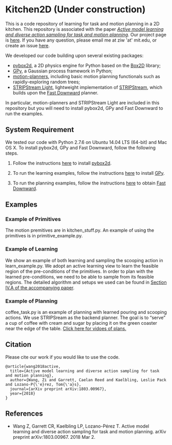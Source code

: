 # Kitchen2D (Under construction)

This is a code repository of learning for task and motion planning in a 2D kitchen. 
This repository is associated with the paper [_Active model learning and diverse action sampling for task and motion planning_](https://arxiv.org/abs/1803.00967). Our project page is [here](http://zi-wang.com/kitchen2d/). If you have any question, please email me at ziw 'at' mit.edu, or create an issue [here](https://github.com/zi-w/Kitchen2D/issues).

We developed our code building upon several existing packages:
* [pybox2d](https://github.com/pybox2d/pybox2d), a 2D physics engine for Python based on the [Box2D](http://box2d.org/) library;
* [GPy](https://sheffieldml.github.io/GPy/), a Gaussian process framework in Python;
* [motion-planners](https://github.com/caelan/motion-planners), including basic motion planning functionals such as rapidly-exploring random trees;
* [STRIPStream Light](https://github.mit.edu/caelan/ss), lightweight implementation of [STRIPStream](https://github.com/caelan/stripstream), which builds upon the [Fast Downward](http://www.fast-downward.org) planner.

In particular, motion-planners and STRIPStream Light are included in this repository but you will need to install pybox2d, GPy and Fast Downward to run the examples. 

## System Requirement
We tested our code with Python 2.7.6 on Ubuntu 14.04 LTS (64-bit) and Mac OS X. To install pybox2d, GPy and Fast Downward, follow the following steps.

1. Follow the instructions [here](https://github.com/pybox2d/pybox2d/blob/master/INSTALL.md) to install [pybox2d](https://github.com/pybox2d/pybox2d).

2. To run the learning examples, follow the instructions [here](https://github.com/SheffieldML/GPy#getting-started-installing-with-pip) to install [GPy](https://sheffieldml.github.io/GPy/).

3. To run the planning examples, follow the instructions [here](http://www.fast-downward.org/ObtainingAndRunningFastDownward) to obtain [Fast Downward](http://www.fast-downward.org).

## Examples

### Example of Primitives
The motion premitives are in kitchen_stuff.py. An example of using the primitives is in primitive_example.py.

### Example of Learning
We show an example of both learning and sampling the scooping action in learn_example.py. We adopt an active learning view to learn the feasible region of the pre-conditions of the primitives. In order to plan with the learned pre-conditions, we need to be able to sample from its feasible regions. The detailed algorithm and setups we used can be found in [Section IV.A of the accompanying paper](https://arxiv.org/abs/1803.00967).

### Example of Planning
coffee_task.py is an example of planning with learned pouring and scooping actions. We use STRIPSream as the backend planner. The goal is to “serve” a cup of coffee with cream and sugar by placing it on the green coaster near the edge of the table. [Click here for vidoes of plans.](https://www.youtube.com/playlist?list=PLoWhBFPMfSzDbc8CYelsbHZa1d3uz-W_c&disable_polymer=true) 


## Citation
Please cite our work if you would like to use the code.
```
@article{wang2018active,
  title={Active model learning and diverse action sampling for task and motion planning},
  author={Wang, Zi and Garrett, Caelan Reed and Kaelbling, Leslie Pack and Lozano-P{\'e}rez, Tom{\'a}s},
  journal={arXiv preprint arXiv:1803.00967},
  year={2018}
}
```

## References
* Wang Z, Garrett CR, Kaelbling LP, Lozano-Pérez T. Active model learning and diverse action sampling for task and motion planning. arXiv preprint arXiv:1803.00967. 2018 Mar 2.